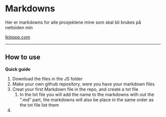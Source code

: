 # Markdowns

Her er markdowns for alle prosjektene mine som skal bli brukes på nettsiden min

[lkleppe.com](https://lkleppe.com)


---


## How to use

**Quick guide**
1. Download the files in the JS folder
2. Make your own github repository, were you have your markdown files
3. Creat your first Markdown file in the repo, and create a txt file
    1. In the txt file you will add the name to the markdowns with out the ".md" part, the markdowns will also be place in the same order as the txt file list them
4. 

